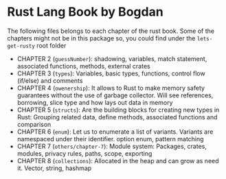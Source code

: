 # Rust Lang Book by Bogdan

The following files belongs to each chapter of the rust book. Some of the chapters might not be in this package so, you could find under the `lets-get-rusty` root folder

- CHAPTER 2 (`guessNumber`): shadowing, variables, match statement, associated functions, methods, external crates
- CHAPTER 3 (`types`): Variables, basic types, functions, control flow (if/else) and comments
- CHAPTER 4 (`owenership`): It allows to Rust to make memory safety guarantees without the use of garbage collector. Will see references, borrowing, slice type and how lays out data in memory
- CHAPTER 5 (`structs`): Are the building blocks for creating new types in Rust: Grouping related data, define methods, associated functions and comparison
- CHAPTER 6 (`enum`): Let us to enumerate a list of variants. Variants are namespaced under their identifier. option enum, pattern matching
- CHAPTER 7 (`others/chapter-7`): Module system: Packages, crates, modules, privacy rules, paths, scope, exporting
- CHAPTER 8 (`collections`): Allocated in the heap and can grow as need it. Vector, string, hashmap
